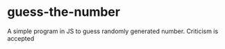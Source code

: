 # guess-the-number
A simple program in JS to guess randomly generated number. Criticism is accepted
